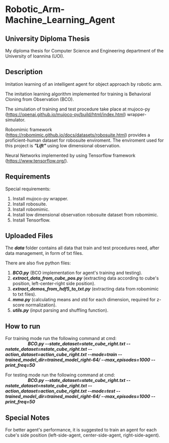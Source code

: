 # Robotic_Arm-Machine_Learning_Agent

## University Diploma Thesis
My diploma thesis for Computer Science and Engineering department of the University of Ioannina (UOI).

## Description
Imitation learning of an intelligent agent for object approach by robotic arm.

The imitation learning algorithm implemented for training is Behavioral Cloning from Observation (BCO).

The simulation of training and test procedure take place at mujoco-py (https://openai.github.io/mujoco-py/build/html/index.html) wrapper-simulator.

Robomimic framework (https://robomimic.github.io/docs/datasets/robosuite.html) provides a proficient-human dataset for robosuite enviroment. The enviroment used for this project
is ***"Lift"*** using low dimensional observation. 

Neural Networks implemented by using Tensorflow framework (https://www.tensorflow.org/).

## Requirements
Special requirements:
1) Install mujoco-py wrapper.
2) Install robosuite.
3) Install robomimic.
4) Install low dimensional observation robosuite dataset from robomimic.
5) Install Tensorflow.

## Uploaded Files
The ***data*** folder contains all data that train and test procedures need, after data management, in form of txt files.

There are also five python files:
1) ***BCO.py*** (BCO implementation for agent's training and testing).
2) ***extract_data_from_cube_pos.py*** (extracting data according to cube's position, left-center-right side position).
3) ***extract_demos_from_hdf5_to_txt.py*** (extracting data from robomimic to txt files).
4) ***mma.py*** (calculating means and std for each dimension, required for z-score normalization).
5) ***utils.py*** (input parsing and shuffling function).

## How to run
For training mode run the following command at cmd: <br />
    &emsp; &emsp; &emsp; &emsp; ***BCO.py --state_dataset=state_cube_right.txt --nstate_dataset=nstate_cube_right.txt --action_dataset=action_cube_right.txt 
    --mode=train --trained_model_dir=trained_model_right-64/ --max_episodes=1000 --print_freq=50***

For testing mode run the following command at cmd: <br />
    &emsp; &emsp; &emsp; &emsp; ***BCO.py --state_dataset=state_cube_right.txt --nstate_dataset=nstate_cube_right.txt --action_dataset=action_cube_right.txt 
    --mode=test --trained_model_dir=trained_model_right-64/ --max_episodes=1000 --print_freq=50***

## Special Notes
For better agent's performance, it is suggested to train an agent for each cube's side position (left-side-agent, center-side-agent, right-side-agent).
